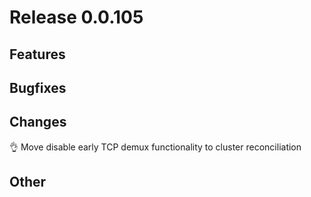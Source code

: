 # Release 0.0.105

## Features

## Bugfixes

## Changes

👌 Move disable early TCP demux functionality to cluster reconciliation

## Other

